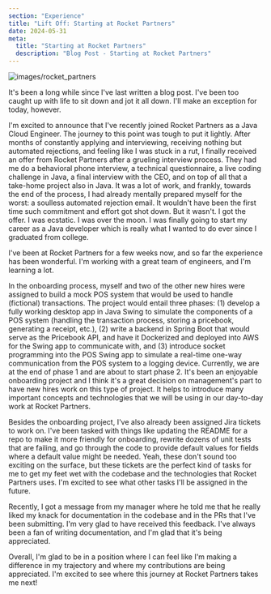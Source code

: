 ```yaml
---
section: "Experience"
title: "Lift Off: Starting at Rocket Partners"
date: 2024-05-31
meta: 
  title: "Starting at Rocket Partners"
  description: "Blog Post - Starting at Rocket Partners"
---
```


![images/rocket_partners](/images/rocket_partners_logo.jpeg)

It's been a long while since I've last written a blog post. I've been too caught up with life to sit down and jot
it all down. I'll make an exception for today, however.

I'm excited to announce that I've recently joined Rocket Partners as a Java Cloud Engineer. The journey to this point
was tough to put it lightly. After months of constantly applying and interviewing, receiving nothing but automated
rejections, and feeling like I was stuck in a rut, I finally received an offer from Rocket Partners after a grueling
interview process. They had me do a behavioral phone interview, a technical questionnaire, a live coding challenge
in Java, a final interview with the CEO, and on top of all that a take-home project also in Java. It was a lot of work,
and frankly, towards the end of the process, I had already mentally prepared myself for the worst: a soulless automated
rejection email. It wouldn't have been the first time such commitment and effort got shot down. But it wasn't. I got 
the offer. I was ecstatic. I was over the moon. I was finally going to start my career as a Java developer which is
really what I wanted to do ever since I graduated from college.

I've been at Rocket Partners for a few weeks now, and so far the experience has been wonderful.
I'm working with a great team of engineers, and I'm learning a lot.

In the onboarding process, myself and two of the other new hires were assigned to build a mock POS system that would be used
to handle (fictional) transactions. The project would entail three phases: (1) develop a fully working desktop app
in Java Swing to simulate the components of a POS system (handling the transaction process, storing a pricebook, 
generating a receipt, etc.), (2) write a backend in Spring Boot that would serve as the Pricebook API, and have it
Dockerized and deployed into AWS for the Swing app to communicate with, and (3) introduce socket programming into the
POS Swing app to simulate a real-time one-way communication from the POS system to a logging device. Currently, we
are at the end of phase 1 and are about to start phase 2. It's been an enjoyable onboarding project and I think it's 
a great decision on management's part to have new hires work on this type of project. It helps to introduce many important
concepts and technologies that we will be using in our day-to-day work at Rocket Partners.

Besides the onboarding project, I've also already been assigned Jira tickets to work on. I've been tasked with things 
like updating the README for a repo to make it more friendly for onboarding, rewrite dozens of unit tests that are 
failing, and go through the code to provide default values for fields where a default value might be needed. Yeah,
these don't sound too exciting on the surface, but these tickets are the perfect kind of tasks for me to get my feet
wet with the codebase and the technologies that Rocket Partners uses. I'm excited to see what other tasks I'll be
assigned in the future.

Recently, I got a message from my manager where he told me that he really liked my knack for documentation in the 
codebase and in the PRs that I've been submitting. I'm very glad to have received this feedback. I've always been a
fan of writing documentation, and I'm glad that it's being appreciated.

Overall, I'm glad to be in a position where I can feel like I'm making a difference in my trajectory and 
where my contributions are being appreciated. I'm excited to see where this journey at Rocket Partners takes me next!